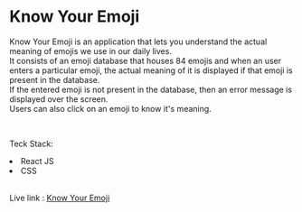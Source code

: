 # Know Your Emoji

Know Your Emoji is an application that lets you understand the actual meaning of emojis we use in our daily lives.
<br/>
It consists of an emoji database that houses 84 emojis and when an user enters a particular emoji, the actual meaning of it is displayed if that emoji is present in the database. <br>
If the entered emoji is not present in the database, then an error message is displayed over the screen.
<br>
Users can also click on an emoji to know it's meaning.

<br/>

Teck Stack:

<li>React JS</li>
<li>CSS</li>
<br/>

Live link : [Know Your Emoji](https://ghp-know-your-emoji.netlify.app/)
